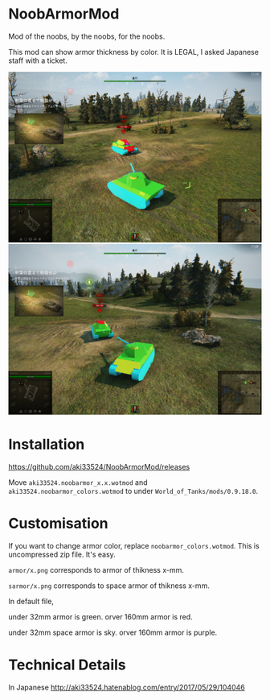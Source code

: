 # NoobArmorMod
Mod of the noobs, by the noobs, for the noobs.

This mod can show armor thickness by color.
It is LEGAL, I asked Japanese staff with a ticket.

![demo1](https://github.com/aki33524/NoobArmorMod/blob/master/demo1.png)
![demo2](https://github.com/aki33524/NoobArmorMod/blob/master/demo2.png)


# Installation
https://github.com/aki33524/NoobArmorMod/releases

Move `aki33524.noobarmor_x.x.wotmod` and `aki33524.noobarmor_colors.wotmod` to under `World_of_Tanks/mods/0.9.18.0`.

# Customisation
If you want to change armor color, replace `noobarmor_colors.wotmod`. This is uncompressed zip file. It's easy.

`armor/x.png` corresponds to armor of thikness x-mm.

`sarmor/x.png` corresponds to space armor of thikness x-mm.

In default file, 

under 32mm armor is green.
orver 160mm armor is red.

under 32mm space armor is sky.
orver 160mm armor is purple.

# Technical Details
In Japanese
http://aki33524.hatenablog.com/entry/2017/05/29/104046
